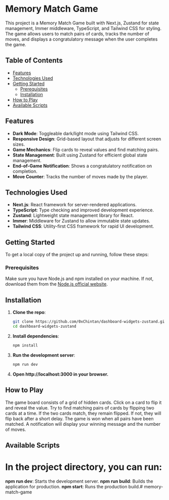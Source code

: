 # Memory Match Game

This project is a Memory Match Game built with Next.js, Zustand for state management, Immer middleware, TypeScript, and Tailwind CSS for styling. The game allows users to match pairs of cards, tracks the number of moves, and displays a congratulatory message when the user completes the game.

## Table of Contents
- [Features](#features)
- [Technologies Used](#technologies-used)
- [Getting Started](#getting-started)
  - [Prerequisites](#prerequisites)
  - [Installation](#installation)
- [How to Play](#how-to-play)
- [Available Scripts](#available-scripts)

## Features
- **Dark Mode**: Toggleable dark/light mode using Tailwind CSS.
- **Responsive Design**: Grid-based layout that adjusts for different screen sizes.
- **Game Mechanics**: Flip cards to reveal values and find matching pairs.
- **State Management**: Built using Zustand for efficient global state management.
- **End-of-Game Notification**: Shows a congratulatory notification on completion.
- **Move Counter**: Tracks the number of moves made by the player.

## Technologies Used
- **Next.js**: React framework for server-rendered applications.
- **TypeScript**: Type checking and improved development experience.
- **Zustand**: Lightweight state management library for React.
- **Immer**: Middleware for Zustand to allow immutable state updates.
- **Tailwind CSS**: Utility-first CSS framework for rapid UI development.

## Getting Started

To get a local copy of the project up and running, follow these steps:

### Prerequisites

Make sure you have Node.js and npm installed on your machine. If not, download them from the [Node.js official website](https://nodejs.org).

## Installation

1. **Clone the repo**:
   ```bash
   git clone https://github.com/0xChintan/dashboard-widgets-zustand.git
   cd dashboard-widgets-zustand

2. **Install dependencies**:
   ```bash
   npm install

3. **Run the development server**:
   ```bash
   npm run dev

4. **Open http://localhost:3000 in your browser.**

## How to Play
The game board consists of a grid of hidden cards.
Click on a card to flip it and reveal the value.
Try to find matching pairs of cards by flipping two cards at a time.
If the two cards match, they remain flipped. If not, they will flip back after a short delay.
The game is won when all pairs have been matched. A notification will display your winning message and the number of moves.

## Available Scripts

# In the project directory, you can run:
**npm run dev**: Starts the development server.
**npm run build**: Builds the application for production.
**npm start**: Runs the production build.# memory-match-game
